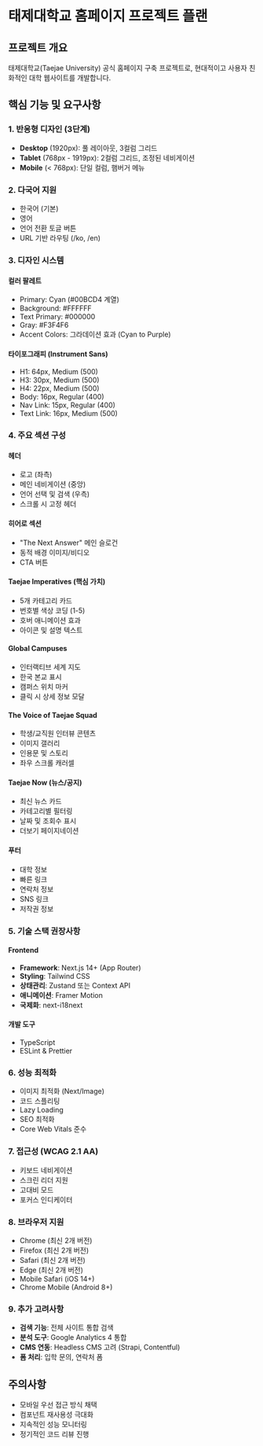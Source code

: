 # 태제대학교 홈페이지 프로젝트 플랜

## 프로젝트 개요

태제대학교(Taejae University) 공식 홈페이지 구축 프로젝트로, 현대적이고 사용자 친화적인 대학 웹사이트를 개발합니다.

## 핵심 기능 및 요구사항

### 1. 반응형 디자인 (3단계)

- **Desktop** (1920px): 풀 레이아웃, 3컬럼 그리드
- **Tablet** (768px - 1919px): 2컬럼 그리드, 조정된 네비게이션
- **Mobile** (< 768px): 단일 컬럼, 햄버거 메뉴

### 2. 다국어 지원

- 한국어 (기본)
- 영어
- 언어 전환 토글 버튼
- URL 기반 라우팅 (/ko, /en)

### 3. 디자인 시스템

#### 컬러 팔레트

- Primary: Cyan (#00BCD4 계열)
- Background: #FFFFFF
- Text Primary: #000000
- Gray: #F3F4F6
- Accent Colors: 그라데이션 효과 (Cyan to Purple)

#### 타이포그래피 (Instrument Sans)

- H1: 64px, Medium (500)
- H3: 30px, Medium (500)
- H4: 22px, Medium (500)
- Body: 16px, Regular (400)
- Nav Link: 15px, Regular (400)
- Text Link: 16px, Medium (500)

### 4. 주요 섹션 구성

#### 헤더

- 로고 (좌측)
- 메인 네비게이션 (중앙)
- 언어 선택 및 검색 (우측)
- 스크롤 시 고정 헤더

#### 히어로 섹션

- "The Next Answer" 메인 슬로건
- 동적 배경 이미지/비디오
- CTA 버튼

#### Taejae Imperatives (핵심 가치)

- 5개 카테고리 카드
- 번호별 색상 코딩 (1-5)
- 호버 애니메이션 효과
- 아이콘 및 설명 텍스트

#### Global Campuses

- 인터랙티브 세계 지도
- 한국 본교 표시
- 캠퍼스 위치 마커
- 클릭 시 상세 정보 모달

#### The Voice of Taejae Squad

- 학생/교직원 인터뷰 콘텐츠
- 이미지 갤러리
- 인용문 및 스토리
- 좌우 스크롤 캐러셀

#### Taejae Now (뉴스/공지)

- 최신 뉴스 카드
- 카테고리별 필터링
- 날짜 및 조회수 표시
- 더보기 페이지네이션

#### 푸터

- 대학 정보
- 빠른 링크
- 연락처 정보
- SNS 링크
- 저작권 정보

### 5. 기술 스택 권장사항

#### Frontend

- **Framework**: Next.js 14+ (App Router)
- **Styling**: Tailwind CSS
- **상태관리**: Zustand 또는 Context API
- **애니메이션**: Framer Motion
- **국제화**: next-i18next

#### 개발 도구

- TypeScript
- ESLint & Prettier

### 6. 성능 최적화

- 이미지 최적화 (Next/Image)
- 코드 스플리팅
- Lazy Loading
- SEO 최적화
- Core Web Vitals 준수

### 7. 접근성 (WCAG 2.1 AA)

- 키보드 네비게이션
- 스크린 리더 지원
- 고대비 모드
- 포커스 인디케이터

### 8. 브라우저 지원

- Chrome (최신 2개 버전)
- Firefox (최신 2개 버전)
- Safari (최신 2개 버전)
- Edge (최신 2개 버전)
- Mobile Safari (iOS 14+)
- Chrome Mobile (Android 8+)

### 9. 추가 고려사항

- **검색 기능**: 전체 사이트 통합 검색
- **분석 도구**: Google Analytics 4 통합
- **CMS 연동**: Headless CMS 고려 (Strapi, Contentful)
- **폼 처리**: 입학 문의, 연락처 폼

## 주의사항

- 모바일 우선 접근 방식 채택
- 컴포넌트 재사용성 극대화
- 지속적인 성능 모니터링
- 정기적인 코드 리뷰 진행
